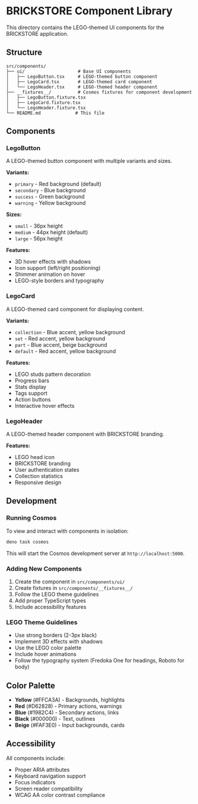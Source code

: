 # BRICKSTORE Component Library

This directory contains the LEGO-themed UI components for the BRICKSTORE application.

## Structure

```
src/components/
├── ui/                    # Base UI components
│   ├── LegoButton.tsx     # LEGO-themed button component
│   ├── LegoCard.tsx       # LEGO-themed card component
│   └── LegoHeader.tsx     # LEGO-themed header component
├── __fixtures__/          # Cosmos fixtures for component development
│   ├── LegoButton.fixture.tsx
│   ├── LegoCard.fixture.tsx
│   └── LegoHeader.fixture.tsx
└── README.md             # This file
```

## Components

### LegoButton
A LEGO-themed button component with multiple variants and sizes.

**Variants:**
- `primary` - Red background (default)
- `secondary` - Blue background
- `success` - Green background
- `warning` - Yellow background

**Sizes:**
- `small` - 36px height
- `medium` - 44px height (default)
- `large` - 56px height

**Features:**
- 3D hover effects with shadows
- Icon support (left/right positioning)
- Shimmer animation on hover
- LEGO-style borders and typography

### LegoCard
A LEGO-themed card component for displaying content.

**Variants:**
- `collection` - Blue accent, yellow background
- `set` - Red accent, yellow background
- `part` - Blue accent, beige background
- `default` - Red accent, yellow background

**Features:**
- LEGO studs pattern decoration
- Progress bars
- Stats display
- Tags support
- Action buttons
- Interactive hover effects

### LegoHeader
A LEGO-themed header component with BRICKSTORE branding.

**Features:**
- LEGO head icon
- BRICKSTORE branding
- User authentication states
- Collection statistics
- Responsive design

## Development

### Running Cosmos
To view and interact with components in isolation:

```bash
deno task cosmos
```

This will start the Cosmos development server at `http://localhost:5000`.

### Adding New Components
1. Create the component in `src/components/ui/`
2. Create fixtures in `src/components/__fixtures__/`
3. Follow the LEGO theme guidelines
4. Add proper TypeScript types
5. Include accessibility features

### LEGO Theme Guidelines
- Use strong borders (2-3px black)
- Implement 3D effects with shadows
- Use the LEGO color palette
- Include hover animations
- Follow the typography system (Fredoka One for headings, Roboto for body)

## Color Palette
- **Yellow** (#FFCA3A) - Backgrounds, highlights
- **Red** (#D62828) - Primary actions, warnings
- **Blue** (#1982C4) - Secondary actions, links
- **Black** (#000000) - Text, outlines
- **Beige** (#FAF3E0) - Input backgrounds, cards

## Accessibility
All components include:
- Proper ARIA attributes
- Keyboard navigation support
- Focus indicators
- Screen reader compatibility
- WCAG AA color contrast compliance 